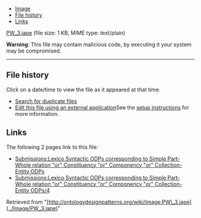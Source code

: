 * [Image](../Image/PW_3.jape#file)
* [File history](../Image/PW_3.jape#filehistory)
* [Links](../Image/PW_3.jape#filelinks)


[PW\_3.jape](../images/4/48/PW_3.jape "PW 3.jape")‎
 (file size: 1 KB, MIME type: text/plain)




__Warning__: This file may contain malicious code, by executing it your system may be compromised.

---



## File history

Click on a date/time to view the file as it appeared at that time.



  
* [Search for duplicate files](http://ontologydesignpatterns.org/wiki/Special:FileDuplicateSearch/PW_3.jape "Special:FileDuplicateSearch/PW 3.jape")
* [Edit this file using an external application](http://ontologydesignpatterns.org/wiki/index.php?title=Image:PW_3.jape&action=edit&externaledit=true&mode=file "Image:PW 3.jape")See the [setup instructions](http://www.mediawiki.org/wiki/Manual:External_editors "http://www.mediawiki.org/wiki/Manual:External_editors") for more information.

## Links



The following 2 pages link to this file:


* [Submissions:Lexico Syntactic ODPs corresponding to Simple Part-Whole relation "or" Constituency "or" Componency "or" Collection-Entity ODPs](Submissions%253ALexico_Syntactic_ODPs_corresponding_to_Simple_Part-Whole_relation_%2522or%2522_Constituency_%2522or%2522_Componency_%2522or%2522_Collection-Entity_ODPs.html "Submissions:Lexico Syntactic ODPs corresponding to Simple Part-Whole relation \"or\" Constituency \"or\" Componency \"or\" Collection-Entity ODPs")
* [Submissions:Lexico Syntactic ODPs corresponding to Simple Part-Whole relation "or" Constituency "or" Componency "or" Collection-Entity ODPs/4](Submissions%253ALexico_Syntactic_ODPs_corresponding_to_Simple_Part-Whole_relation_%2522or%2522_Constituency_%2522or%2522_Componency_%2522or%2522_Collection-Entity_ODPs/4.html "Submissions:Lexico Syntactic ODPs corresponding to Simple Part-Whole relation \"or\" Constituency \"or\" Componency \"or\" Collection-Entity ODPs/4")


Retrieved from "[http://ontologydesignpatterns.org/wiki/Image:PW\_3.jape](../Image/PW_3.jape)"